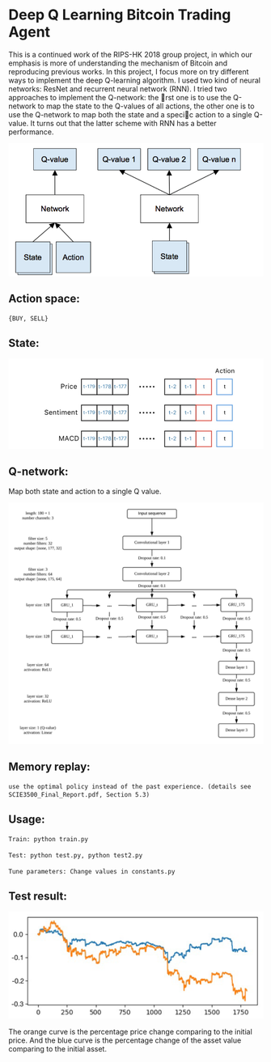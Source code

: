 # Deep Q Learning Bitcoin Trading Agent

This is a continued work of the RIPS-HK 2018 group project, in which our emphasis is more of understanding the mechanism of Bitcoin and reproducing previous works. In this project, I focus more on try different ways to implement the deep Q-learning algorithm. I used two kind of neural networks: ResNet and recurrent neural network (RNN). I tried two approaches to implement the Q-network: the rst one is to use the Q-network to map the state to the Q-values of all actions, the other one is to use the Q-network to map both the state and a specic action to a single Q-value. It turns out that the latter scheme with RNN has a better performance.

![](doc-image/deep-q-network-example.png)

## Action space:

    {BUY, SELL}


## State:

![](doc-image/State.png)

## Q-network:

Map both state and action to a single Q value.

![](doc-image/model.png)
    
    

## Memory replay:

    use the optimal policy instead of the past experience. (details see SCIE3500_Final_Report.pdf, Section 5.3)

## Usage:

    Train: python train.py
    
    Test: python test.py, python test2.py
    
    Tune parameters: Change values in constants.py

## Test result:

![](doc-image/result32.png)

The orange curve is the percentage price change comparing to the initial price. And the blue curve is the percentage change of the asset value comparing to the initial asset.